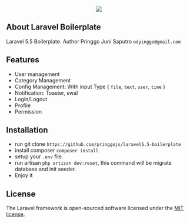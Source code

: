 <p align="center"><img src="https://laravel.com/assets/img/components/logo-laravel.svg"></p>

## About Laravel Boilerplate

Laravel 5.5 Boilerplate.
Author Pringgo Juni Saputro `odyinggo@gmail.com`

## Features
- User management
- Category Management
- Config Management: With input Type { `file`, `text`, `user`, `time` }
- Notification: Toaster, swal
- Login/Logout
- Profile
- Permission

## Installation

- run git clone `https://github.com/pringgojs/laravel5.5-boilerplate`
- install composer `composer install`
- setup your `.env` file.
- run artisan `php artisan dev:reset`, this command will be migrate database and init seeder.
- Enjoy it

## License

The Laravel framework is open-sourced software licensed under the [MIT license](http://opensource.org/licenses/MIT).

